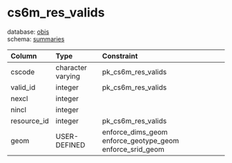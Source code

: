 # cs6m_res_valids
database: [obis](../)  
schema: [summaries](summaries)  

|Column|Type|Constraint|
|:---|:---|:---|
|cscode|character varying|pk_cs6m_res_valids |
|valid_id|integer|pk_cs6m_res_valids |
|nexcl|integer||
|nincl|integer||
|resource_id|integer|pk_cs6m_res_valids |
|geom|USER-DEFINED|enforce_dims_geom enforce_geotype_geom enforce_srid_geom |
